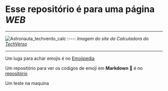 # Esse repositório é para uma página **_WEB_**
---

![Astronauta_techverdo_calc](https://github.com/wcr-dev/EscolhaEleitoral/assets/157551369/34d56d42-f11f-4972-967b-6602e6ea5cad)
:---:
*Imagem do site da Calculadora do [TechVerso](https://calculadora.techverso.dev.br)*

---

Um luga para achar emojis é no [Emojipedia](https://emojipedia.org/)

Um repositório para ver os codigos de emoji em **Markdown** 🤘 é no [repositório](https://github.com/ikatyang/emoji-cheat-sheet)


Um teste na maquina
